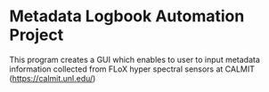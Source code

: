 # Metadata Logbook Automation Project
This program creates a GUI which enables to user to input metadata information collected from FLoX hyper spectral sensors at CALMIT (https://calmit.unl.edu/)
